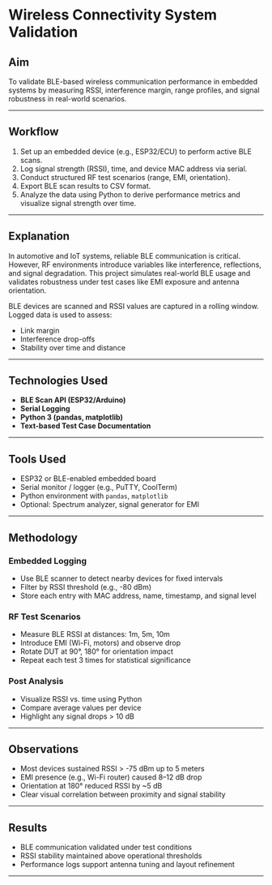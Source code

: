 # Wireless Connectivity System Validation

## Aim
To validate BLE-based wireless communication performance in embedded systems by measuring RSSI, interference margin, range profiles, and signal robustness in real-world scenarios.

---

## Workflow
1. Set up an embedded device (e.g., ESP32/ECU) to perform active BLE scans.
2. Log signal strength (RSSI), time, and device MAC address via serial.
3. Conduct structured RF test scenarios (range, EMI, orientation).
4. Export BLE scan results to CSV format.
5. Analyze the data using Python to derive performance metrics and visualize signal strength over time.

---

## Explanation
In automotive and IoT systems, reliable BLE communication is critical. However, RF environments introduce variables like interference, reflections, and signal degradation. This project simulates real-world BLE usage and validates robustness under test cases like EMI exposure and antenna orientation.

BLE devices are scanned and RSSI values are captured in a rolling window. Logged data is used to assess:
- Link margin
- Interference drop-offs
- Stability over time and distance

---

## Technologies Used
- **BLE Scan API (ESP32/Arduino)**
- **Serial Logging**
- **Python 3 (pandas, matplotlib)**
- **Text-based Test Case Documentation**

---

## Tools Used
- ESP32 or BLE-enabled embedded board
- Serial monitor / logger (e.g., PuTTY, CoolTerm)
- Python environment with `pandas`, `matplotlib`
- Optional: Spectrum analyzer, signal generator for EMI

---

## Methodology

### Embedded Logging
- Use BLE scanner to detect nearby devices for fixed intervals
- Filter by RSSI threshold (e.g., -80 dBm)
- Store each entry with MAC address, name, timestamp, and signal level

### RF Test Scenarios
- Measure BLE RSSI at distances: 1m, 5m, 10m
- Introduce EMI (Wi-Fi, motors) and observe drop
- Rotate DUT at 90°, 180° for orientation impact
- Repeat each test 3 times for statistical significance

### Post Analysis
- Visualize RSSI vs. time using Python
- Compare average values per device
- Highlight any signal drops > 10 dB

---

## Observations
- Most devices sustained RSSI > -75 dBm up to 5 meters
- EMI presence (e.g., Wi-Fi router) caused 8–12 dB drop
- Orientation at 180° reduced RSSI by ~5 dB
- Clear visual correlation between proximity and signal stability

---

## Results
- BLE communication validated under test conditions
- RSSI stability maintained above operational thresholds
- Performance logs support antenna tuning and layout refinement

---


